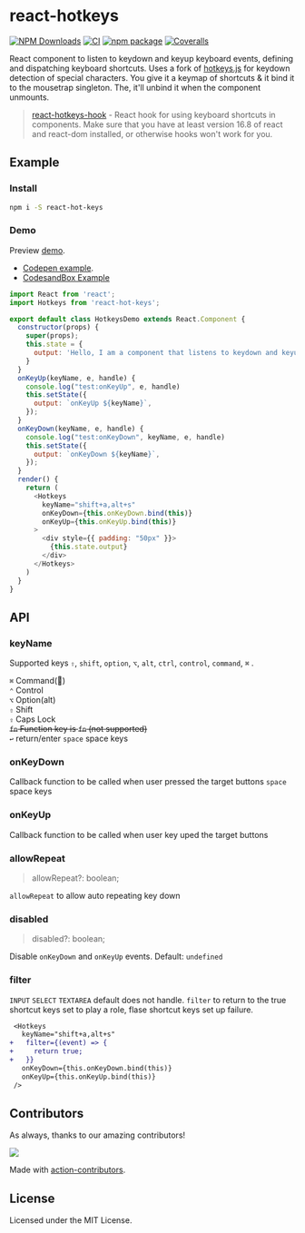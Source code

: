 react-hotkeys
===

[![NPM Downloads](https://img.shields.io/npm/dm/react-hot-keys.svg?style=flat)](https://www.npmjs.com/package/react-hot-keys)
[![CI](https://github.com/jaywcjlove/react-hotkeys/actions/workflows/ci.yml/badge.svg)](https://github.com/jaywcjlove/react-hotkeys/actions/workflows/ci.yml)
[![npm package](https://img.shields.io/npm/v/react-hot-keys.svg)](https://www.npmjs.org/package/react-hot-keys) [![Coveralls](https://jaywcjlove.github.io/react-hotkeys/coverage/badges.svg)](https://jaywcjlove.github.io/react-hotkeys/coverage/lcov-report/)

<!--dividing-->

React component to listen to keydown and keyup keyboard events, defining and  dispatching keyboard shortcuts. Uses a fork of [hotkeys.js](https://github.com/jaywcjlove/hotkeys) for keydown detection of special characters. You give it a keymap of shortcuts & it bind it to the mousetrap singleton. The, it'll unbind it when the component unmounts.

> [react-hotkeys-hook](https://github.com/JohannesKlauss/react-hotkeys-hook) - React hook for using keyboard shortcuts in components. Make sure that you have at least version 16.8 of react and react-dom installed, or otherwise hooks won't work for you.

## Example

### Install

```sh
npm i -S react-hot-keys
```

### Demo

Preview [demo](https://jaywcjlove.github.io/react-hotkeys/). 

- [Codepen example](https://codepen.io/jaywcjlove/pen/bJxbwG?editors=0010).
- [CodesandBox Example](https://codesandbox.io/s/hotkeys-116-8rge8)

```js
import React from 'react';
import Hotkeys from 'react-hot-keys';

export default class HotkeysDemo extends React.Component {
  constructor(props) {
    super(props);
    this.state = {
      output: 'Hello, I am a component that listens to keydown and keyup of a',
    }
  }
  onKeyUp(keyName, e, handle) {
    console.log("test:onKeyUp", e, handle)
    this.setState({
      output: `onKeyUp ${keyName}`,
    });
  }
  onKeyDown(keyName, e, handle) {
    console.log("test:onKeyDown", keyName, e, handle)
    this.setState({
      output: `onKeyDown ${keyName}`,
    });
  }
  render() {
    return (
      <Hotkeys 
        keyName="shift+a,alt+s" 
        onKeyDown={this.onKeyDown.bind(this)}
        onKeyUp={this.onKeyUp.bind(this)}
      >
        <div style={{ padding: "50px" }}>
          {this.state.output}
        </div>
      </Hotkeys>
    )
  }
}
```
## API 

### keyName

Supported keys `⇧`, `shift`, `option`, `⌥`, `alt`, `ctrl`, `control`, `command`, `⌘` .

`⌘` Command()  
`⌃` Control  
`⌥` Option(alt)  
`⇧` Shift  
`⇪` Caps Lock   
~~`fn` Function key is `fn` (not supported)~~  
`↩︎` return/enter
`space` space keys

### onKeyDown

Callback function to be called when user pressed the target buttons
`space` space keys

### onKeyUp

Callback function to be called when user key uped the target buttons

### allowRepeat

> allowRepeat?: boolean;

`allowRepeat` to allow auto repeating key down


### disabled

> disabled?: boolean;

Disable `onKeyDown` and `onKeyUp` events. Default: `undefined`

### filter

`INPUT` `SELECT` `TEXTAREA` default does not handle. `filter` to return to the true shortcut keys set to play a role, flase shortcut keys set up failure.

```diff
 <Hotkeys 
   keyName="shift+a,alt+s" 
+   filter={(event) => {
+     return true;
+   }}
   onKeyDown={this.onKeyDown.bind(this)}
   onKeyUp={this.onKeyUp.bind(this)}
 />
```

## Contributors

As always, thanks to our amazing contributors!

<a href="https://github.com/jaywcjlove/react-hotkeys/graphs/contributors">
  <img src="https://jaywcjlove.github.io/react-hotkeys/CONTRIBUTORS.svg" />
</a>

Made with [action-contributors](https://github.com/jaywcjlove/github-action-contributors).

## License

Licensed under the MIT License.
